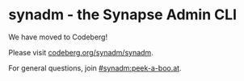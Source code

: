 # synadm - the Synapse Admin CLI

We have moved to Codeberg!

Please visit [codeberg.org/synadm/synadm](https://codeberg.org/synadm/synadm).

For general questions, join [#synadm:peek-a-boo.at](https://matrix.to/#/#synadm:peek-a-boo.at).
